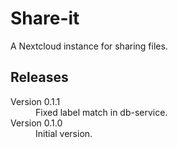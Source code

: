 # Share-it

A Nextcloud instance for sharing files.

## Releases

<dl>
  <dt>Version 0.1.1</dt>
  <dd>Fixed label match in db-service.</dd>

  <dt>Version 0.1.0</dt>
  <dd>Initial version.</dd>

</dl>

